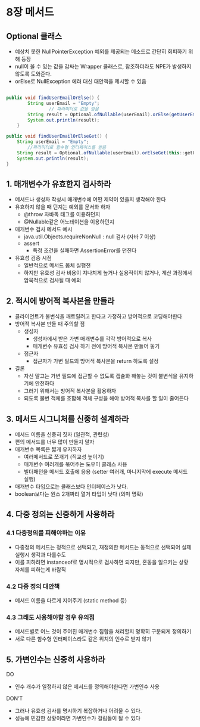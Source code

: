# 8장 메서드
## Optional 클래스

- 예상치 못한 NullPointerException 예외를 제공되는 메소드로 간단히 회피하기 위해 등장
- null이 올 수 있는 값을 감싸는 Wrapper 클래스로, 참조하더라도 NPE가 발생하지 않도록 도와준다.
- orElse로 NullException 에러 대신 대안책을 제시할 수 있음

```java

public void findUserEmailOrElse() {
        String userEmail = "Empty";
				// 파라미터로 값을 받음
        String result = Optional.ofNullable(userEmail).orElse(getUserEmail());
        System.out.println(result);
    }

public void findUserEmailOrElseGet() {
    String userEmail = "Empty";
		//파라미터로 함수형 인터페이스를 받음
    String result = Optional.ofNullable(userEmail).orElseGet(this::getUserEmail);
    System.out.println(result);
}
```

## 1. 매개변수가 유효한지 검사하라

- 메서드나 생성자 작성시 매개변수에 어떤 제약이 있을지 생각해야 한다
- 유효하지 않을 때 던지는 예외를 문서화 하자
    - @throw 자바독 태그를 이용하던지
    - @Nullable같은 어노테이션을 이용하던지
- 매개변수 검사 메서드 예시
    - java.util.Objects.requireNonNull : null 검사 (자바 7 이상)
    - assert
        - 특정 조건을 실패하면 AssertionError를 던진다
- 유효성 검증 시점
    - 일반적으로 메서드 몸체 실행전
    - 하지만 유효성 검사 비용이 지나치게 높거나 실용적이지 않거나, 계산 과정에서 암묵적으로 검사될 때 예외

## 2. 적시에 방어적 복사본을 만들라

- 클라이언트가 불변식을 깨트릴려고 한다고 가정하고 방어적으로 코딩해야한다
- 방어적 복사본 만들 때 주의할 점
  - 생성자
    - 생성자에서 받은 가변 매개변수를 각각 방어적으로 복사
    - 매개변수 유효성 검사 하기 전에 방어적 복사본 만들어 놓기
  - 접근자
    - 접근자가 가변 필드의 방어적 복사본을 return 하도록 설정
- 결론
  - 자신 말고는 가변 필드에 접근할 수 없도록 캡슐화 해놓는 것이 불변식을 유지하기에 안전하다
  - 그러기 위해서는 방어적 복사본을 활용하자
  - 되도록 불변 객체를 조합해 객체 구성을 해야 방어적 복사를 할 일이 줄어든다

## 3. 메서드 시그니처를 신중히 설계하라

- 메서드 이름을 신중히 짓자 (일관적, 관련성)
- 편의 메서드를 너무 많이 만들지 말자
- 매개변수 목록은 짧게 유지하자
  - 여러메서드로 쪼개기 (직교성 높이기)
  - 매개변수 여러개를 묶어주는 도우미 클래스 사용
  - 빌더패턴을 메서드 호출에 응용 (setter 여러개, 마니지막에 execute 메서드 실행)
- 매개변수 타입으로는 클래스보다 인터페이스가 낫다.
- boolean보다는 원소 2개짜리 열거 타입이 낫다 (의미 명확)

## 4. 다중 정의는 신중하게 사용하라

### 4.1 다중정의를 피해야하는 이유

- 다중정의 메서드는 정적으로 선택되고, 재정의한 메서드는 동적으로 선택되어 실제 실행시 생각과 다를수도
- 이를 피하려면 instanceof로 명시적으로 검사하면 되지만, 혼동을 일으키는 상황 자체를 피하는게 바람직

### 4.2  다중 정의 대안책

- 메서드 이름을 다르게 지어주기 (static method 등)

### 4.3 그래도 사용해야할 경우 유의점

- 메서드별로 어느 것이 주어진 매개변수 집합을 처리할지 명확히 구분되게 정의하기
- 서로 다른 함수형 인터페이스라도 같은 위치의 인수로 받지 않기


## 5. 가변인수는 신중히 사용하라

DO

- 인수 개수가 일정하지 않은 메서드를 정의해야한다면 가변인수 사용

DON’T

- 그러나 유효성 검사를 명시하기 복잡하거나 어려울 수 있다.
- 성능에 민감한 상황이라면 가변인수가 걸림돌이 될 수 있다
